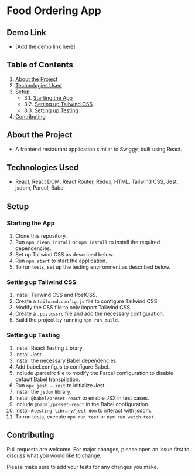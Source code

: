 # Food Ordering App

## Demo Link
- [Add the demo link here]

## Table of Contents
1. [About the Project](#about-the-project)
2. [Technologies Used](#technologies-used)
3. [Setup](#setup)
   * 3.1. [Starting the App](#starting-the-app)
   * 3.2. [Setting up Tailwind CSS](#setting-up-tailwind-css)
   * 3.3. [Setting up Testing](#setting-up-testing)
4. [Contributing](#contributing)

## About the Project
- A frontend restaurant application similar to Swiggy, built using React.

## Technologies Used
- React, React DOM, React Router, Redux, HTML, Tailwind CSS, Jest, jsdom, Parcel, Babel

## Setup

### Starting the App
1. Clone this repository.
2. Run `npm clean install` or `npm install` to install the required dependencies.
3. Set up Tailwind CSS as described below.
4. Run `npm start` to start the application.
5. To run tests, set up the testing environment as described below.

### Setting up Tailwind CSS
1. Install Tailwind CSS and PostCSS.
2. Create a `tailwind.config.js` file to configure Tailwind CSS.
3. Modify the CSS file to only import Tailwind CSS.
4. Create a `.postcssrc` file and add the necessary configuration.
5. Build the project by running `npm run build`.

### Setting up Testing
1. Install React Testing Library.
2. Install Jest.
3. Install the necessary Babel dependencies.
4. Add babel.config.js to configure Babel.
5. Include .parcelrc file to modify the Parcel configuration to disable default Babel transpilation.
6. Run `npx jest --init` to initialize Jest.
7. Install the `jsdom` library.
8. Install `@babel/preset-react` to enable JSX in test cases.
9. Include `@babel/preset-react` in the Babel configuration.
10. Install `@testing-library/jest-dom` to interact with jsdom.
11. To run tests, execute `npm run test` or `npm run watch-test`.

## Contributing
Pull requests are welcome. For major changes, please open an issue first to discuss what you would like to change.

Please make sure to add your tests for any changes you make.